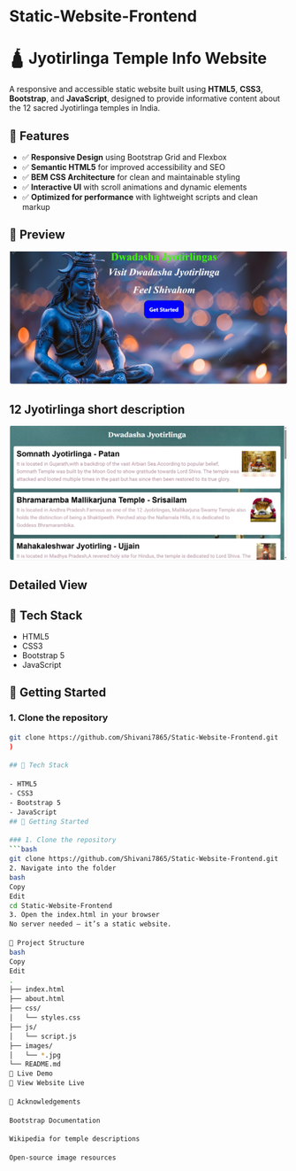 # Static-Website-Frontend
# 🛕 Jyotirlinga Temple Info Website

A responsive and accessible static website built using **HTML5**, **CSS3**, **Bootstrap**, and **JavaScript**, designed to provide informative content about the 12 sacred Jyotirlinga temples in India.


## 🌟 Features

- ✅ **Responsive Design** using Bootstrap Grid and Flexbox
- ✅ **Semantic HTML5** for improved accessibility and SEO
- ✅ **BEM CSS Architecture** for clean and maintainable styling
- ✅ **Interactive UI** with scroll animations and dynamic elements
- ✅ **Optimized for performance** with lightweight scripts and clean markup

## 📸 Preview

![image alt](https://github.com/Shivani7865/Static-Website-Frontend/blob/dc2d69eb6cb8a99199f085d0f32399e3023ffcb5/home.png)

## 12 Jyotirlinga short description
![image alt](https://github.com/Shivani7865/Static-Website-Frontend/blob/ecc52dc7f8028ac4f06b41ddab4b07716a0b9c35/site2.png)

## Detailed View

## 🔧 Tech Stack

- HTML5
- CSS3 
- Bootstrap 5
- JavaScript 
## 🚀 Getting Started

### 1. Clone the repository
```bash
git clone https://github.com/Shivani7865/Static-Website-Frontend.git
)

## 🔧 Tech Stack

- HTML5
- CSS3 
- Bootstrap 5
- JavaScript
## 🚀 Getting Started

### 1. Clone the repository
```bash
git clone https://github.com/Shivani7865/Static-Website-Frontend.git
2. Navigate into the folder
bash
Copy
Edit
cd Static-Website-Frontend
3. Open the index.html in your browser
No server needed — it’s a static website.

📂 Project Structure
bash
Copy
Edit
.
├── index.html
├── about.html
├── css/
│   └── styles.css
├── js/
│   └── script.js
├── images/
│   └── *.jpg
└── README.md
📌 Live Demo
🔗 View Website Live

🙏 Acknowledgements

Bootstrap Documentation

Wikipedia for temple descriptions

Open-source image resources







